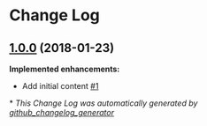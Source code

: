 # Change Log

## [1.0.0](https://github.com/chros73/build-tmux/tree/1.0.0) (2018-01-23)
**Implemented enhancements:**

- Add initial content [\#1](https://github.com/chros73/build-tmux/issues/1)



\* *This Change Log was automatically generated by [github_changelog_generator](https://github.com/skywinder/Github-Changelog-Generator)*